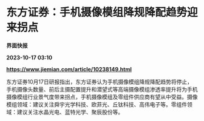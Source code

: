 # 东方证券：手机摄像模组降规降配趋势迎来拐点
**界面快报**

**2023-10-17 03:10**

**https://www.jiemian.com/article/10238149.html**

东方证券10月17日研报指出，东方证券认为手机摄像模组降规降配趋势将停止，手机摄像头数量、前后主摄配置提升和潜望式等高端摄像模组渗透率提升将为手机摄像模组行业景气度带来拐点，手机摄像模组及零组件供应商有望从中受益。摄像模组领域：建议关注舜宇光学科技、欧菲光、丘钛科技、高伟电子等。零组件领域：建议关注水晶光电、蓝特光学、聚辰股份等。